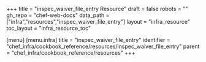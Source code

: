 +++
title = "inspec_waiver_file_entry Resource"
draft = false
robots = ""
gh_repo = "chef-web-docs"
data_path = ["infra","resources","inspec_waiver_file_entry"]
layout = "infra_resource"
toc_layout = "infra_resource_toc"

[menu]
  [menu.infra]
    title = "inspec_waiver_file_entry"
    identifier = "chef_infra/cookbook_reference/resources/inspec_waiver_file_entry"
    parent = "chef_infra/cookbook_reference/resources"
+++

<!-- The contents of this page are automatically generated from the inspec_waiver_file_entry.yaml file in the data directory. -->
<!-- To suggest a change, edit the https://github.com/chef/chef/blob/master/lib/chef/resource/inspec_waiver_file_entry.rb file
      and submit a pull request to the https://github.com/chef/chef repository. -->
